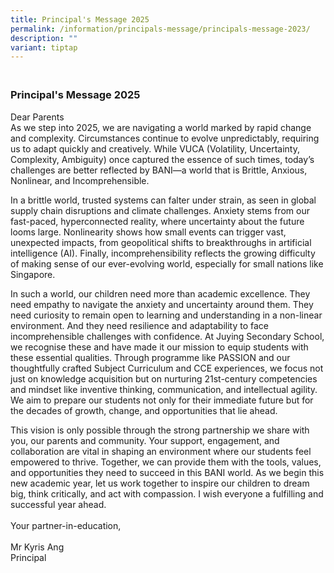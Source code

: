 ```yaml
---
title: Principal's Message 2025
permalink: /information/principals-message/principals-message-2023/
description: ""
variant: tiptap
---
```

<h3><br>Principal's Message 2025</h3>
<p>Dear Parents
<br>As we step into 2025, we are navigating a world marked by rapid change
and complexity. Circumstances continue to evolve unpredictably, requiring
us to adapt quickly and creatively. While VUCA (Volatility, Uncertainty,
Complexity, Ambiguity) once captured the essence of such times, today’s
challenges are better reflected by BANI—a world that is Brittle, Anxious,
Nonlinear, and Incomprehensible.</p>
<p>In a brittle world, trusted systems can falter under strain, as seen in
global supply chain disruptions and climate challenges. Anxiety stems from
our fast-paced, hyperconnected reality, where uncertainty about the future
looms large. Nonlinearity shows how small events can trigger vast, unexpected
impacts, from geopolitical shifts to breakthroughs in artificial intelligence
(AI). Finally, incomprehensibility reflects the growing difficulty of making
sense of our ever-evolving world, especially for small nations like Singapore.</p>
<p>In such a world, our children need more than academic excellence. They
need empathy to navigate the anxiety and uncertainty around them. They
need curiosity to remain open to learning and understanding in a non-linear
environment. And they need resilience and adaptability to face incomprehensible
challenges with confidence. At Juying Secondary School, we recognise these
and have made it our mission to equip students with these essential qualities.
Through programme like PASSION and our thoughtfully crafted Subject Curriculum
and CCE experiences, we focus not just on knowledge acquisition but on
nurturing 21st-century competencies and mindset like inventive thinking,
communication, and intellectual agility. We aim to prepare our students
not only for their immediate future but for the decades of growth, change,
and opportunities that lie ahead.</p>
<p>This vision is only possible through the strong partnership we share with
you, our parents and community. Your support, engagement, and collaboration
are vital in shaping an environment where our students feel empowered to
thrive. Together, we can provide them with the tools, values, and opportunities
they need to succeed in this BANI world. As we begin this new academic
year, let us work together to inspire our children to dream big, think
critically, and act with compassion. I wish everyone a fulfilling and successful
year ahead.
<br>
<br>Your partner-in-education,
<br>
<br>Mr Kyris Ang
<br>Principal</p>
<p>&nbsp;</p>